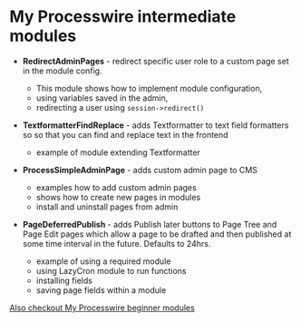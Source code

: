 # My Processwire intermediate modules

- **RedirectAdminPages** - redirect specific user role to a custom page set in the module config.
    - This module shows how to implement module configuration,
    - using variables saved in the admin,
    - redirecting a user using `session->redirect()`

- **TextformatterFindReplace** - adds Textformatter to text field formatters so so that you can find and replace text in the frontend
    - example of module extending Textformatter

- **ProcessSimpleAdminPage** - adds custom admin page to CMS
    - examples how to add custom admin pages
    - shows how to create new pages in modules
    - install and uninstall pages from admin

- **PageDeferredPublish** - adds Publish later buttons to Page Tree and Page Edit pages which allow a page to be drafted and then published at some time interval in the future. Defaults to 24hrs.
    - example of using a required module
    - using LazyCron module to run functions
    - installing fields
    - saving page fields within a module

[Also checkout My Processwire beginner modules](https://github.com/benbyford/PW-starter-modules/)
